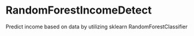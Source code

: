 # RandomForestIncomeDetect
Predict income based on data by utilizing sklearn RandomForestClassifier

